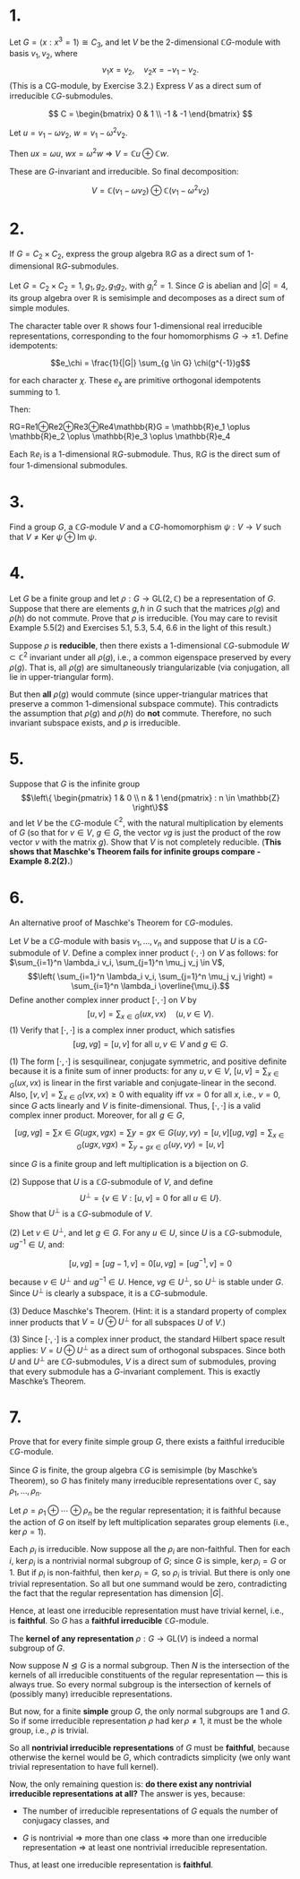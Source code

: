 # 1.

Let $G = \langle x : x^3 = 1 \rangle \cong C_3$, and let $V$ be the 2-dimensional $\mathbb{C}G$-module with basis $v_1, v_2$, where
$$v_1x = v_2, \quad v_2x = -v_1 - v_2.$$(This is a CG-module, by Exercise 3.2.)
Express $V$ as a direct sum of irreducible $\mathbb{C}G$-submodules.

$$
C = \begin{bmatrix} 0 & 1 \\ -1 & -1 \end{bmatrix}
$$



Let $u = v_1 - \omega v_2$, $w = v_1 - \omega^2 v_2$.

Then $u x = \omega u$, $w x = \omega^2 w$ ⇒ $V = \mathbb{C}u \oplus \mathbb{C}w$.

These are $G$-invariant and irreducible. So final decomposition:


$$V = \mathbb{C}(v_1 - \omega v_2) \oplus \mathbb{C}(v_1 - \omega^2 v_2)$$

# 2.

If $G = C_2 \times C_2$, express the group algebra $\mathbb{R}G$ as a direct sum of 1-dimensional $\mathbb{R}G$-submodules.

Let $G = C_2 \times C_2 = {1, g_1, g_2, g_1g_2}$, with $g_i^2 = 1$. Since $G$ is abelian and $|G| = 4$, its group algebra over $\mathbb{R}$ is semisimple and decomposes as a direct sum of simple modules.

The character table over $\mathbb{R}$ shows four 1-dimensional real irreducible representations, corresponding to the four homomorphisms $G \to {\pm1}$. Define idempotents:

$$e_\chi = \frac{1}{|G|} \sum_{g \in G} \chi(g^{-1})g$$

for each character $\chi$. These $e_\chi$ are primitive orthogonal idempotents summing to 1.

Then:

RG=Re1⊕Re2⊕Re3⊕Re4\mathbb{R}G = \mathbb{R}e_1 \oplus \mathbb{R}e_2 \oplus \mathbb{R}e_3 \oplus \mathbb{R}e_4

Each $\mathbb{R}e_i$ is a 1-dimensional $\mathbb{R}G$-submodule. Thus, $\mathbb{R}G$ is the direct sum of four 1-dimensional submodules.
# 3.

Find a group $G$, a $\mathbb{C}G$-module $V$ and a $\mathbb{C}G$-homomorphism $\psi: V \to V$ such that $V \neq \text{Ker } \psi \oplus \text{Im } \psi$.

# 4.

Let $G$ be a finite group and let $\rho: G \to \text{GL}(2, \mathbb{C})$ be a representation of $G$. Suppose that there are elements $g, h$ in $G$ such that the matrices $\rho(g)$ and $\rho(h)$ do not commute. Prove that $\rho$ is irreducible.
(You may care to revisit Example 5.5(2) and Exercises 5.1, 5.3, 5.4, 6.6 in the light of this result.)


Suppose $\rho$ is **reducible**, then there exists a 1-dimensional $\mathbb{C}G$-submodule $W \subset \mathbb{C}^2$ invariant under all $\rho(g)$, i.e., a common eigenspace preserved by every $\rho(g)$. That is, all $\rho(g)$ are simultaneously triangularizable (via conjugation, all lie in upper-triangular form).

But then **all** $\rho(g)$ would commute (since upper-triangular matrices that preserve a common 1-dimensional subspace commute). This contradicts the assumption that $\rho(g)$ and $\rho(h)$ do **not** commute. Therefore, no such invariant subspace exists, and $\rho$ is irreducible.
# 5.

Suppose that $G$ is the infinite group
$$\left\{ \begin{pmatrix} 1 & 0 \\ n & 1 \end{pmatrix} : n \in \mathbb{Z} \right\}$$
and let $V$ be the $\mathbb{C}G$-module $\mathbb{C}^2$, with the natural multiplication by elements of $G$ (so that for $v \in V$, $g \in G$, the vector $vg$ is just the product of the row vector $v$ with the matrix $g$).
Show that $V$ is not completely reducible.
(**This shows that Maschke's Theorem fails for infinite groups compare - Example 8.2(2).**)

# 6.

An alternative proof of Maschke's Theorem for $\mathbb{C}G$-modules.

Let $V$ be a $\mathbb{C}G$-module with basis $v_1, \dots, v_n$ and suppose that $U$ is a $\mathbb{C}G$-submodule of $V$. Define a complex inner product $( \cdot, \cdot )$ on $V$ as follows: for $\sum_{i=1}^n \lambda_i v_i, \sum_{j=1}^n \mu_j v_j \in V$,
$$\left( \sum_{i=1}^n \lambda_i v_i, \sum_{j=1}^n \mu_j v_j \right) = \sum_{i=1}^n \lambda_i \overline{\mu_i}.$$Define another complex inner product $[ \cdot, \cdot ]$ on $V$ by$$[u, v] = \sum_{x \in G} (ux, vx) \quad (u, v \in V).$$(1) Verify that $[ \cdot, \cdot ]$ is a complex inner product, which satisfies$$[ug, vg] = [u, v] \text{ for all } u, v \in V \text{ and } g \in G.$$

(1) The form $[\cdot,\cdot]$ is sesquilinear, conjugate symmetric, and positive definite because it is a finite sum of inner products: for any $u,v \in V$, $[u,v] = \sum_{x \in G} (ux,vx)$ is linear in the first variable and conjugate-linear in the second. Also, $[v,v] = \sum_{x \in G} (vx,vx) \ge 0$ with equality iff $vx = 0$ for all $x$, i.e., $v = 0$, since $G$ acts linearly and $V$ is finite-dimensional. Thus, $[\cdot,\cdot]$ is a valid complex inner product. Moreover, for all $g \in G$,

$$
[ug,vg]=∑x∈G(ugx,vgx)=∑y=gx∈G(uy,vy)=[u,v][ug, vg] = \sum_{x \in G} (ugx, vgx) = \sum_{y = gx \in G} (uy, vy) = [u, v]
$$

since $G$ is a finite group and left multiplication is a bijection on $G$.



(2) Suppose that $U$ is a $\mathbb{C}G$-submodule of $V$, and define$$U^\perp = \{ v \in V : [u, v] = 0 \text{ for all } u \in U \}.$$
Show that $U^\perp$ is a $\mathbb{C}G$-submodule of $V$.


(2) Let $v \in U^\perp$, and let $g \in G$. For any $u \in U$, since $U$ is a $\mathbb{C}G$-submodule, $ug^{-1} \in U$, and:

$$
[u,vg]=[ug−1,v]=0[u, vg] = [ug^{-1}, v] = 0
$$

because $v \in U^\perp$ and $ug^{-1} \in U$. Hence, $vg \in U^\perp$, so $U^\perp$ is stable under $G$. Since $U^\perp$ is clearly a subspace, it is a $\mathbb{C}G$-submodule.



(3) Deduce Maschke's Theorem. (Hint: it is a standard property of complex inner products that $V = U \oplus U^\perp$ for all subspaces $U$ of $V$.)



(3) Since $[\cdot,\cdot]$ is a complex inner product, the standard Hilbert space result applies: $V = U \oplus U^\perp$ as a direct sum of orthogonal subspaces. Since both $U$ and $U^\perp$ are $\mathbb{C}G$-submodules, $V$ is a direct sum of submodules, proving that every submodule has a $G$-invariant complement. This is exactly Maschke’s Theorem.


# 7.

Prove that for every finite simple group $G$, there exists a faithful irreducible $\mathbb{C}G$-module.


Since $G$ is finite, the group algebra $\mathbb{C}G$ is semisimple (by Maschke’s Theorem), so $G$ has finitely many irreducible representations over $\mathbb{C}$, say $\rho_1, \dots, \rho_n$.

Let $\rho = \rho_1 \oplus \cdots \oplus \rho_n$ be the regular representation; it is faithful because the action of $G$ on itself by left multiplication separates group elements (i.e., $\ker \rho = {1}$).

Each $\rho_i$ is irreducible. Now suppose all the $\rho_i$ are non-faithful. Then for each $i$, $\ker \rho_i$ is a nontrivial normal subgroup of $G$; since $G$ is simple, $\ker \rho_i = G$ or $1$. But if $\rho_i$ is non-faithful, then $\ker \rho_i = G$, so $\rho_i$ is trivial. But there is only one trivial representation. So all but one summand would be zero, contradicting the fact that the regular representation has dimension $|G|$.

Hence, at least one irreducible representation must have trivial kernel, i.e., is **faithful**. So $G$ has a **faithful irreducible** $\mathbb{C}G$-module.



The **kernel of any representation** $\rho: G \to \mathrm{GL}(V)$ is indeed a normal subgroup of $G$.

Now suppose $N \trianglelefteq G$ is a normal subgroup. Then $N$ is the intersection of the kernels of all irreducible constituents of the regular representation — this is always true. So every normal subgroup is the intersection of kernels of (possibly many) irreducible representations.

But now, for a finite **simple** group $G$, the only normal subgroups are ${1}$ and $G$. So if some irreducible representation $\rho$ had $\ker \rho \ne {1}$, it must be the whole group, i.e., $\rho$ is trivial.

So all **nontrivial irreducible representations** of $G$ must be **faithful**, because otherwise the kernel would be $G$, which contradicts simplicity (we only want trivial representation to have full kernel).

Now, the only remaining question is: **do there exist any nontrivial irreducible representations at all?** The answer is yes, because:

- The number of irreducible representations of $G$ equals the number of conjugacy classes, and
    
- $G$ is nontrivial ⇒ more than one class ⇒ more than one irreducible representation ⇒ at least one nontrivial irreducible representation.
    

Thus, at least one irreducible representation is **faithful**.
